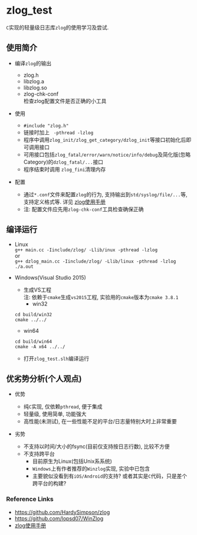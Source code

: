 # zlog_test  
`C`实现的轻量级日志库`zlog`的使用学习及尝试.   

## 使用简介     
- 编译`zlog`的输出  
  - zlog.h  
  - libzlog.a    
  - libzlog.so    
  - zlog-chk-conf  
    检查zlog配置文件是否正确的小工具  

- 使用  
  - `#include "zlog.h"`  
  - 链接时加上 ` -pthread -lzlog`  
  - 程序中调用`zlog_init/zlog_get_category/dzlog_init`等接口初始化后即可调用接口  
  - 可用接口包括`zlog_fatal/error/warn/notice/info/debug`及简化版(忽略Category)的`dzlog_fatal/...`接口   
  - 程序结束时调用 `zlog_fini`清理内存   

- 配置  
  - 通过`*.conf`文件来配置`zlog`的行为, 支持输出到`std/syslog/file/...`等, 支持定义格式等. 详见 [zlog使用手册](https://hardysimpson.github.io/zlog/UsersGuide-CN.html#htoc1)  
  - 注: 配置文件应先用`zlog-chk-conf`工具检查确保正确  

## 编译运行   
- Linux  
`g++ main.cc -Iinclude/zlog/ -Llib/inux -pthread -lzlog`  
or   
`g++ dzlog_main.cc -Iinclude/zlog/ -Llib/linux -pthread -lzlog`   
`./a.out`

- Windows(Visual Studio 2015)  
  - 生成VS工程  
  注: 依赖于`cmake`生成`vs2015`工程, 实验用的`cmake`版本为`cmake 3.8.1`  
    - win32  
  ```  
  cd build/win32
  cmake ../../
  ```   
    - win64  
  ```  
  cd build/win64  
  cmake -A x64 ../../  
  ```  
  - 打开`zlog_test.slh`编译运行  


## 优劣势分析(个人观点)  
- 优势   
  - 纯`C`实现, 仅依赖`pthread`, 便于集成   
  - 轻量级, 使用简单, 功能强大  
  - 高性能(未测试), 在一些性能不足的平台/日志量特别大时上非常重要   

- 劣势  
  - 不支持以时间/大小的fsync(目前仅支持按日志行数), 比较不方便   
  - 不支持跨平台  
    - 目前原生为Linux(包括Unix系系统)   
    - `Windows`上有作者推荐的`Winzlog`实现, 实验中已包含    
    - 主要貌似没看到有`iOS/Android`的支持? 或者其实是`C`代码，只是差个跨平台的构建?   


### Reference Links  
- https://github.com/HardySimpson/zlog  
- https://github.com/lopsd07/WinZlog  
- [zlog使用手册](https://hardysimpson.github.io/zlog/UsersGuide-CN.html#htoc1)  
